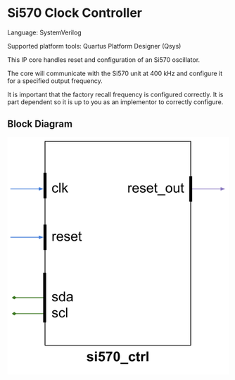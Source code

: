 # Si570 Clock Controller

Language: SystemVerilog

Supported platform tools: Quartus Platform Designer (Qsys)

This IP core handles reset and configuration of an Si570 oscillator.

The core will communicate with the Si570 unit at 400 kHz
and configure it for a specified output frequency.

It is important that the factory recall frequency is configured
correctly. It is part dependent so it is up to you as an
implementor to correctly configure.

## Block Diagram

![Si570 Controller](si570.svg)
